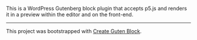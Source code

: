 This is a WordPress Gutenberg block plugin that accepts p5.js and renders it in a preview within the editor and on the front-end.

---

This project was bootstrapped with [Create Guten Block](https://github.com/ahmadawais/create-guten-block).
